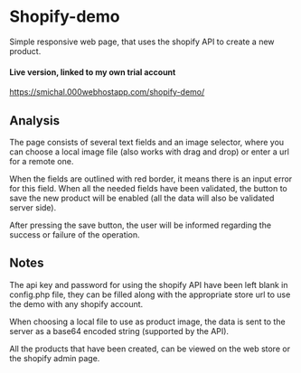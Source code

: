 # Shopify-demo
Simple responsive web page, that uses the shopify API to create a new product.

#### Live version, linked to my own trial account
https://smichal.000webhostapp.com/shopify-demo/

## Analysis
The page consists of several text fields and an image selector, where you can choose a local image file (also works with drag and drop) or enter a url for a remote one.

When the fields are outlined with red border, it means there is an input error for this field. When all the needed fields have been validated, the button to save the new product will be enabled (all the data will also be validated server side).

After pressing the save button, the user will be informed regarding the success or failure of the operation.

## Notes
The api key and password for using the shopify API have been left blank in config.php file, they can be filled along with the appropriate store url to use the demo with any shopify account.

When choosing a local file to use as product image, the data is sent to the server as a base64 encoded string (supported by the API).

All the products that have been created, can be viewed on the web store or the shopify admin page.


